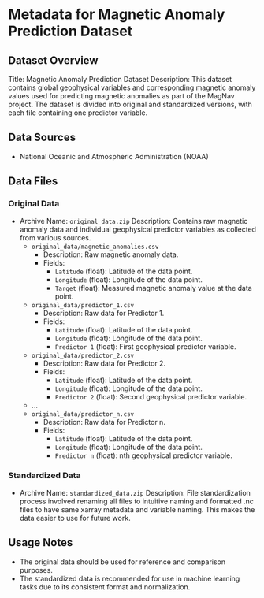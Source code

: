 # Metadata for Magnetic Anomaly Prediction Dataset

## Dataset Overview
Title: Magnetic Anomaly Prediction Dataset
Description: This dataset contains global geophysical variables and corresponding magnetic anomaly values used for predicting magnetic anomalies as part of the MagNav project. The dataset is divided into original and standardized versions, with each file containing one predictor variable.

## Data Sources
- National Oceanic and Atmospheric Administration (NOAA)


## Data Files

### Original Data
- Archive Name: `original_data.zip`
  Description: Contains raw magnetic anomaly data and individual geophysical predictor variables as collected from various sources.
  - `original_data/magnetic_anomalies.csv`
    - Description: Raw magnetic anomaly data.
    - Fields:
      - `Latitude` (float): Latitude of the data point.
      - `Longitude` (float): Longitude of the data point.
      - `Target` (float): Measured magnetic anomaly value at the data point.
  - `original_data/predictor_1.csv`
    - Description: Raw data for Predictor 1.
    - Fields:
      - `Latitude` (float): Latitude of the data point.
      - `Longitude` (float): Longitude of the data point.
      - `Predictor 1` (float): First geophysical predictor variable.
  - `original_data/predictor_2.csv`
    - Description: Raw data for Predictor 2.
    - Fields:
      - `Latitude` (float): Latitude of the data point.
      - `Longitude` (float): Longitude of the data point.
      - `Predictor 2` (float): Second geophysical predictor variable.
  - ...
  - `original_data/predictor_n.csv`
    - Description: Raw data for Predictor n.
    - Fields:
      - `Latitude` (float): Latitude of the data point.
      - `Longitude` (float): Longitude of the data point.
      - `Predictor n` (float): nth geophysical predictor variable.

### Standardized Data
- Archive Name: `standardized_data.zip`
  Description: File standardization process involved renaming all files to intuitive naming and formatted .nc files to have same xarray metadata and variable naming. This makes the data easier to use for future work.

## Usage Notes
- The original data should be used for reference and comparison purposes.
- The standardized data is recommended for use in machine learning tasks due to its consistent format and normalization.

